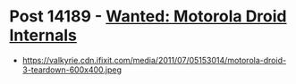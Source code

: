# Post 14189 - [Wanted: Motorola Droid Internals](https://www.ifixit.com/News/14189/wanted-motorola-droid-internals)

- https://valkyrie.cdn.ifixit.com/media/2011/07/05153014/motorola-droid-3-teardown-600x400.jpeg
